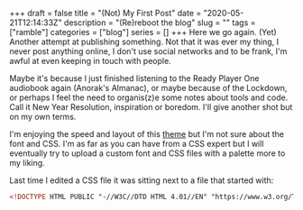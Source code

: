 +++
draft = false
title = "(Not) My First Post"
date = "2020-05-21T12:14:33Z"
description = "(Re)reboot the blog"
slug = ""
tags = ["ramble"]
categories = ["blog"]
series = []
+++
Here we go again. (Yet) Another attempt at publishing something. Not that it was ever my thing, I never post anything online, I don't use social networks and to be frank, I'm awful at even keeping in touch with people.

Maybe it's because I just finished listening to the Ready Player One audiobook again (Anorak's Almanac), or maybe because of the Lockdown, or perhaps I feel the need to organis(z)e some notes about tools and code. Call it New Year Resolution, inspiration or boredom. I'll give another shot but on my own terms.

I'm enjoying the speed and layout of this [theme](https://themes.gohugo.io/hugo-coder) but I'm not sure about the font and CSS. I'm as far as you can have from a CSS expert but I will eventually try to upload a custom font and CSS files with a palette more to my liking.

Last time I edited a CSS file it was sitting next to a file that started with:

```html
<!DOCTYPE HTML PUBLIC "-//W3C//DTD HTML 4.01//EN" "https://www.w3.org/TR/html4/strict.dtd">
```
